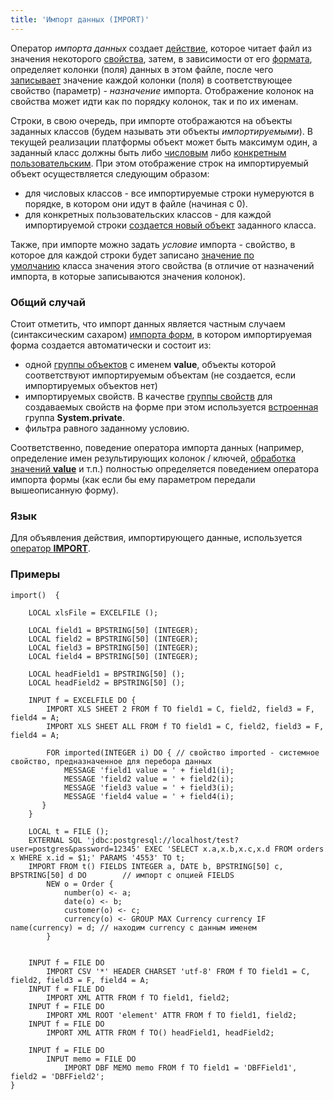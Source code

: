 ```yaml
---
title: 'Импорт данных (IMPORT)'
---
```


Оператор *импорта данных* создает [действие](Actions.md), которое читает файл из значения некоторого [свойства](Properties.md), затем, в зависимости от его [формата](Structured_view.md), определяет колонки (поля) данных в этом файле, после чего [записывает](Property_change_CHANGE_.md) значение каждой колонки (поля) в соответствующее свойство (параметр) - *назначение* импорта. Отображение колонок на свойства может идти как по порядку колонок, так и по их именам.

Строки, в свою очередь, при импорте отображаются на объекты заданных классов (будем называть эти объекты *импортируемыми*). В текущей реализации платформы объект может быть максимум один, а заданный класс должны быть либо [числовым](Built-in_classes.md) либо [конкретным пользовательским](User_classes.md#abstract). При этом отображение строк на импортируемый объект осуществляется следующим образом:

-   для числовых классов - все импортируемые строки нумеруются в порядке, в котором они идут в файле (начиная с 0).
-   для конкретных пользовательских классов - для каждой импортируемой строки [создается новый объект](New_object_NEW_.md) заданного класса.

Также, при импорте можно задать *условие* импорта - свойство, в которое для каждой строки будет записано [значение по умолчанию](Built-in_classes.md#defaultvalue) класса значения этого свойства (в отличие от назначений импорта, в которые записываются значения колонок).

### Общий случай

Стоит отметить, что импорт данных является частным случаем (синтаксическим сахаром) [импорта форм](In_a_structured_view_EXPORT_IMPORT_.md#importForm), в котором импортируемая форма создается автоматически и состоит из:

-   одной [группы объектов](Form_structure.md) с именем **value**, объекты которой соответствуют импортируемым объектам (не создается, если импортируемых объектов нет)
-   импортируемых свойств. В качестве [группы свойств](Form_structure.md#propertygroup-broken) для создаваемых свойств на форме при этом используется [встроенная](Groups_of_properties_and_actions.md#builtin) группа **System.private**.
-   фильтра равного заданному условию.

Соответственно, поведение оператора импорта данных (например, определение имен результирующих колонок / ключей, [обработка значений **value**](Structured_view.md#value) и т.п.) полностью определяется поведением оператора импорта формы (как если бы ему параметром передали вышеописанную форму).

### Язык

Для объявления действия, импортирующего данные, используется [оператор **IMPORT**](IMPORT_operator.md).

### Примеры


```lsf
import()  {

    LOCAL xlsFile = EXCELFILE ();

    LOCAL field1 = BPSTRING[50] (INTEGER);
    LOCAL field2 = BPSTRING[50] (INTEGER);
    LOCAL field3 = BPSTRING[50] (INTEGER);
    LOCAL field4 = BPSTRING[50] (INTEGER);

    LOCAL headField1 = BPSTRING[50] ();
    LOCAL headField2 = BPSTRING[50] ();

    INPUT f = EXCELFILE DO {
        IMPORT XLS SHEET 2 FROM f TO field1 = C, field2, field3 = F, field4 = A;
        IMPORT XLS SHEET ALL FROM f TO field1 = C, field2, field3 = F, field4 = A;

        FOR imported(INTEGER i) DO { // свойство imported - системное свойство, предназначенное для перебора данных
            MESSAGE 'field1 value = ' + field1(i);
            MESSAGE 'field2 value = ' + field2(i);
            MESSAGE 'field3 value = ' + field3(i);
            MESSAGE 'field4 value = ' + field4(i);
       }
    }

    LOCAL t = FILE ();
    EXTERNAL SQL 'jdbc:postgresql://localhost/test?user=postgres&password=12345' EXEC 'SELECT x.a,x.b,x.c,x.d FROM orders x WHERE x.id = $1;' PARAMS '4553' TO t;
    IMPORT FROM t() FIELDS INTEGER a, DATE b, BPSTRING[50] c, BPSTRING[50] d DO        // импорт с опцией FIELDS
        NEW o = Order {
            number(o) <- a;
            date(o) <- b;
            customer(o) <- c;
            currency(o) <- GROUP MAX Currency currency IF name(currency) = d; // находим currency с данным именем
        }


    INPUT f = FILE DO
        IMPORT CSV '*' HEADER CHARSET 'utf-8' FROM f TO field1 = C, field2, field3 = F, field4 = A;
    INPUT f = FILE DO
        IMPORT XML ATTR FROM f TO field1, field2;
    INPUT f = FILE DO
        IMPORT XML ROOT 'element' ATTR FROM f TO field1, field2;
    INPUT f = FILE DO
        IMPORT XML ATTR FROM f TO() headField1, headField2;

    INPUT f = FILE DO
        INPUT memo = FILE DO
            IMPORT DBF MEMO memo FROM f TO field1 = 'DBFField1', field2 = 'DBFField2';
}
```
